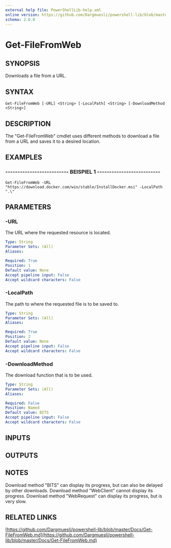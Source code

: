 ```yaml
---
external help file: PowerShellLib-help.xml
online version: https://github.com/Dargmuesli/powershell-lib/blob/master/Docs/Get-FileFromWeb.md
schema: 2.0.0
---
```


# Get-FileFromWeb

## SYNOPSIS
Downloads a file from a URL.

## SYNTAX

```
Get-FileFromWeb [-URL] <String> [-LocalPath] <String> [-DownloadMethod <String>]
```

## DESCRIPTION
The "Get-FileFromWeb" cmdlet uses different methods to download a file from a URL and saves it to a desired location.

## EXAMPLES

### -------------------------- BEISPIEL 1 --------------------------
```
Get-FileFromWeb -URL "https://download.docker.com/win/stable/InstallDocker.msi" -LocalPath ".\"
```

## PARAMETERS

### -URL
The URL where the requested resource is located.

```yaml
Type: String
Parameter Sets: (All)
Aliases: 

Required: True
Position: 1
Default value: None
Accept pipeline input: False
Accept wildcard characters: False
```

### -LocalPath
The path to where the requested file is to be saved to.

```yaml
Type: String
Parameter Sets: (All)
Aliases: 

Required: True
Position: 2
Default value: None
Accept pipeline input: False
Accept wildcard characters: False
```

### -DownloadMethod
The download function that is to be used.

```yaml
Type: String
Parameter Sets: (All)
Aliases: 

Required: False
Position: Named
Default value: BITS
Accept pipeline input: False
Accept wildcard characters: False
```

## INPUTS

## OUTPUTS

## NOTES
Download method "BITS" can display its progress, but can also be delayed by other downloads.
Download method "WebClient" cannot display its progress.
Download method "WebRequest" can display its progress, but is very slow.

## RELATED LINKS

[https://github.com/Dargmuesli/powershell-lib/blob/master/Docs/Get-FileFromWeb.md](https://github.com/Dargmuesli/powershell-lib/blob/master/Docs/Get-FileFromWeb.md)

